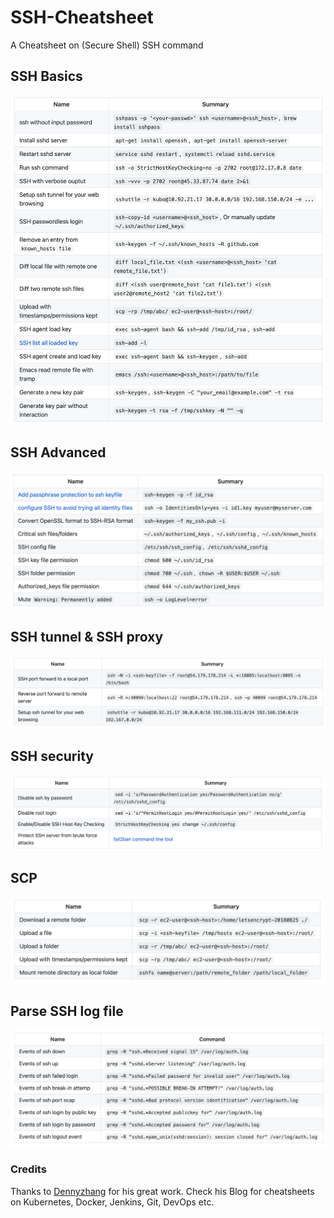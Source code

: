 # SSH-Cheatsheet
A Cheatsheet on (Secure Shell) SSH command 

## SSH Basics

![](images/b.png)

## SSH Advanced

![](images/a.png)

## SSH tunnel & SSH proxy

![](images/t.png)

## SSH security

![](images/s.png)

## SCP

![](images/sc.png)

## Parse SSH log file

![](images/p.png)

### Credits

Thanks to [Dennyzhang](https://www.dennyzhang.com) for his great work. Check his Blog for cheatsheets on Kubernetes, Docker, Jenkins, Git, DevOps etc.
